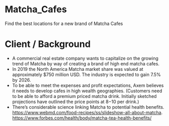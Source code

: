 # Matcha_Cafes
Find the best locations for a new brand of Matcha Cafes

# Client / Background
- A commercial real estate company wants to capitalize on the growing trend of Matcha by way of creating a brand of high end matcha cafes. 
- In 2019 the North America Matcha market share was valued at approximately $750 million USD. The industry is expected to gain 7.5% by 2026. 
- To be able to meet the expenses and profit expectations, Axem believes it needs to develop cafes in high wealth geographies. (Customers need to be able to afford a premium priced matcha drink. Initially sketched projections have outlined the price points at $8-$10 per drink.)
- There’s considerable science linking Matcha to potential health benefits. https://www.webmd.com/food-recipes/ss/slideshow-all-about-matcha.  https://www.forbes.com/health/body/matcha-tea-health-benefits/



